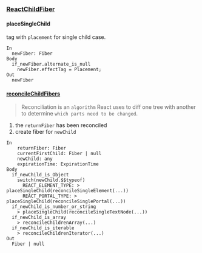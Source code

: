 ### [ReactChildFiber](https://github.com/facebook/react/blob/master/packages/react-reconciler/src/ReactChildFiber.js)


#### placeSingleChild
tag with `placement` for single child case.
```
In
  newFiber: Fiber
Body
  if_newFiber.alternate_is_null
    newFiber.effectTag = Placement;
Out
  newFiber

```

#### [reconcileChildFibers](https://github.com/facebook/react/blob/master/packages/react-reconciler/src/ReactChildFiber.js#L1218)
> Reconciliation is an `algorithm` React uses to diff one tree with another to determine `which parts need to be changed`.

1. the `returnFiber` has been reconciled
2. create fiber for `newChild`
```
In
    returnFiber: Fiber
    currentFirstChild: Fiber | null
    newChild: any
    expirationTime: ExpirationTime
Body
  if_newChild_is_Object
    switch(newChild.$$typeof)
      REACT_ELEMENT_TYPE: > placeSingleChild(reconcileSingleElement(...))
      REACT_PORTAL_TYPE: > placeSingleChild(reconcileSinglePortal(...))
  if_newChild_is_number_or_string
    > placeSingleChild(reconcileSingleTextNode(...))
  if_newChild_is_array
    > reconcileChildrenArray(...)
  if_newChild_is_iterable
    > reconcileChildrenIterator(...)
Out
  Fiber | null
```